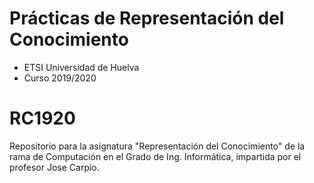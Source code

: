 # Prácticas de Representación del Conocimiento
  - ETSI Universidad de Huelva
  - Curso 2019/2020
  
# RC1920
  Repositorio para la asignatura "Representación del Conocimiento" de la rama de Computación en el Grado de Ing. Informática, impartida por el profesor Jose Carpio.
